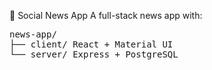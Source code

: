 📰 Social News App
A full-stack news app with:

<pre>
news-app/
├── client/ React + Material UI
└── server/ Express + PostgreSQL
</pre>
